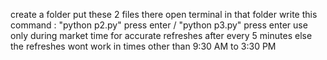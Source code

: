create a folder 
put these 2 files there
open terminal in that folder
write this command : "python p2.py" press enter / "python p3.py" press enter
use only during market time for accurate refreshes after every 5 minutes else the refreshes wont work in times other than 9:30 AM to 3:30 PM
